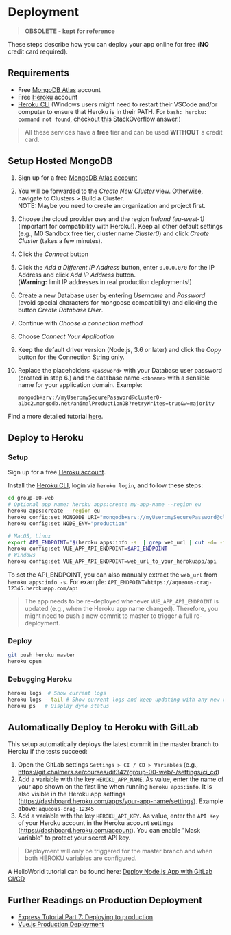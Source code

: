 # Deployment

> **OBSOLETE - kept for reference**

These steps describe how you can deploy your app online for free (**NO** credit card required).

## Requirements

* Free [MongoDB Atlas](https://www.mongodb.com/cloud/atlas) account
* Free [Heroku](https://www.heroku.com/) account
* [Heroku CLI](https://devcenter.heroku.com/articles/heroku-cli) (Windows users might need to restart their VSCode and/or computer to ensure that Heroku is in their PATH. For `bash: heroku: command not found`, checkout [this](https://stackoverflow.com/a/38746507/6875981) StackOverflow answer.)

> All these services have a **free** tier and can be used **WITHOUT** a credit card.

## Setup Hosted MongoDB

1. Sign up for a free [MongoDB Atlas account](https://www.mongodb.com/cloud/atlas/register)
2. You will be forwarded to the *Create New Cluster* view. Otherwise, navigate to Clusters > Build a Cluster.<br/> NOTE: Maybe you need to create an organization and project first.
3. Choose the cloud provider *aws* and the region *Ireland (eu-west-1)* (important for compatibility with Heroku!). Keep all other default settings (e.g., M0 Sandbox free tier, cluster name *Cluster0*) and click *Create Cluster* (takes a few minutes).
4. Click the *Connect* button
5. Click the *Add a Different IP Address* button, enter `0.0.0.0/0` for the IP Address and click *Add IP Address* button.<br/> (**Warning:** limit IP addresses in real production deployments!)
6. Create a new Database user by entering *Username* and *Password* (avoid special characters for mongoose compatibility) and clicking the button *Create Database User*.
7. Continue with *Choose a connection method*
8. Choose *Connect Your Application*
9. Keep the default driver version (Node.js, 3.6 or later) and click the *Copy* button for the Connection String only.
10. Replace the placeholders `<password>` with your Database user password (created in step 6.) and the database name `<dbname>` with a sensible name for your application domain. Example:

    ```none
    mongodb+srv://myUser:mySecurePassword@cluster0-a1bc2.mongodb.net/animalProductionDB?retryWrites=true&w=majority
    ```

Find a more detailed tutorial [here](https://developer.mozilla.org/en-US/docs/Learn/Server-side/Express_Nodejs/mongoose#Setting_up_the_MongoDB_database).

## Deploy to Heroku

### Setup

Sign up for a free [Heroku account](https://signup.heroku.com/).

Install the [Heroku CLI](https://devcenter.heroku.com/articles/heroku-cli), login via `heroku login`, and follow these steps:

```bash
cd group-00-web
# Optional app name: heroku apps:create my-app-name --region eu
heroku apps:create --region eu
heroku config:set MONGODB_URI="mongodb+srv://myUser:mySecurePassword@cluster0-a1bc2.mongodb.net/animalProductionDB?retryWrites=true&w=majority"
heroku config:set NODE_ENV="production"

# MacOS, Linux
export API_ENDPOINT="$(heroku apps:info -s  | grep web_url | cut -d= -f2)api"
heroku config:set VUE_APP_API_ENDPOINT=$API_ENDPOINT
# Windows
heroku config:set VUE_APP_API_ENDPOINT=web_url_to_your_herokuapp/api
```

To set the API_ENDPOINT, you can also manually extract the `web_url` from `heroku apps:info -s`. For example: `API_ENDPOINT=https://aqueous-crag-12345.herokuapp.com/api`

> The app needs to be re-deployed whenever `VUE_APP_API_ENDPOINT` is updated (e.g., when the Heroku app name changed). Therefore, you might need to push a new commit to master to trigger a full re-deployment.

### Deploy

```bash
git push heroku master
heroku open
```

### Debugging Heroku

```bash
heroku logs  # Show current logs
heroku logs --tail # Show current logs and keep updating with any new results
heroku ps   # Display dyno status
```

## Automatically Deploy to Heroku with GitLab

This setup automatically deploys the latest commit in the master branch to Heroku if the tests succeed:

1. Open the GitLab settings `Settings > CI / CD > Variables` (e.g., https://git.chalmers.se/courses/dit342/group-00-web/-/settings/ci_cd)
2. Add a variable with the key `HEROKU_APP_NAME`. As value, enter the name of your app shown on the first line when running `heroku apps:info`. It is also visible in the Heroku app settings (https://dashboard.heroku.com/apps/your-app-name/settings). Example above: `aqueous-crag-12345`
3. Add a variable with the key `HEROKU_API_KEY`. As value, enter the `API Key` of your Heroku account in the Heroku account settings (https://dashboard.heroku.com/account). You can enable "Mask variable" to protect your secret API key.

> Deployment will only be triggered for the master branch and when both HEROKU variables are configured.

A HelloWorld tutorial can be found here: [Deploy Node.js App with GitLab CI/CD](https://medium.com/@seulkiro/deploy-node-js-app-with-gitlab-ci-cd-214d12bfeeb5)

## Further Readings on Production Deployment

* [Express Tutorial Part 7: Deploying to production](https://developer.mozilla.org/en-US/docs/Learn/Server-side/Express_Nodejs/deployment)
* [Vue.js Production Deployment](https://vuejs.org/v2/guide/deployment.html)
